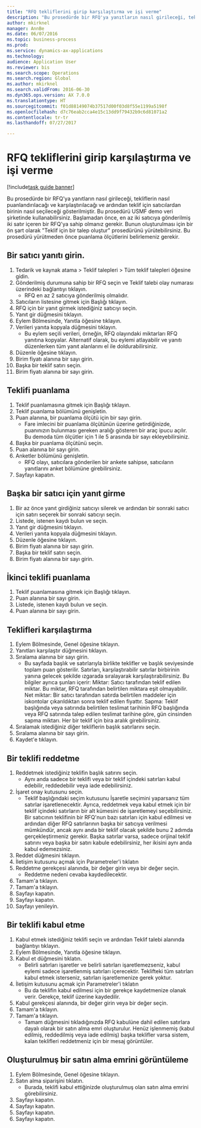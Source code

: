 ```yaml
--- 
title: "RFQ tekliflerini girip karşılaştırma ve işi verme"
description: "Bu prosedürde bir RFQ'ya yanıtların nasıl girileceği, tekliflerin nasıl puanlandırılacağı ve karşılaştırılacağı ve ardından teklif için satıcılardan birinin nasıl seçileceği gösterilmiştir."
author: mkirknel
manager: AnnBe
ms.date: 06/07/2016
ms.topic: business-process
ms.prod: 
ms.service: dynamics-ax-applications
ms.technology: 
audience: Application User
ms.reviewer: bis
ms.search.scope: Operations
ms.search.region: Global
ms.author: mkirknel
ms.search.validFrom: 2016-06-30
ms.dyn365.ops.version: AX 7.0.0
ms.translationtype: HT
ms.sourcegitcommit: f01d88149074b37517d00f03d8f55e1199a5198f
ms.openlocfilehash: d7c76eab2cca4e15c13dd9f79432b9c6d81071a2
ms.contentlocale: tr-tr
ms.lasthandoff: 07/27/2017

---
```

# <a name="enter-and-compare-rfq-bids-and-award-contracts"></a>RFQ tekliflerini girip karşılaştırma ve işi verme

[!include[task guide banner](../../includes/task-guide-banner.md)]

Bu prosedürde bir RFQ'ya yanıtların nasıl girileceği, tekliflerin nasıl puanlandırılacağı ve karşılaştırılacağı ve ardından teklif için satıcılardan birinin nasıl seçileceği gösterilmiştir. Bu prosedürü USMF demo veri şirketinde kullanabilirsiniz. Başlamadan önce, en az iki satıcıya gönderilmiş iki satır içeren bir RFQ'ya sahip olmanız gerekir. Bunun oluşturulması için bir ön şart olarak "Teklif için bir talep oluştur" prosedürünü yürütebilirsiniz. Bu prosedürü yürütmeden önce puanlama ölçütlerini belirlemeniz gerekir.


## <a name="enter-a-reply-from-a-vendor"></a>Bir satıcı yanıtı girin.
1. Tedarik ve kaynak atama > Teklif talepleri > Tüm teklif talepleri öğesine gidin.
2. Gönderilmiş durumuna sahip bir RFQ seçin ve Teklif talebi olay numarası üzerindeki bağlantıyı tıklayın.
    * RFQ en az 2 satıcıya gönderilmiş olmalıdır.  
3. Satıcıların listesine gitmek için Başlığı tıklayın.
4. RFQ için bir yanıt girmek istediğiniz satıcıyı seçin.
5. Yanıt gir düğmesini tıklayın.
6. Eylem Bölmesinde, Yanıtla öğesine tıklayın.
7. Verileri yanıta kopyala düğmesini tıklayın.
    * Bu eylem seçili verileri, örneğin, RFQ olayındaki miktarları RFQ yanıtına kopyalar. Alternatif olarak, bu eylemi atlayabilir ve yanıtı düzenlerken tüm yanıt alanlarını el ile doldurabilirsiniz.  
8. Düzenle öğesine tıklayın.
9. Birim fiyatı alanına bir sayı girin.
10. Başka bir teklif satırı seçin.
11. Birim fiyatı alanına bir sayı girin.

## <a name="score-the-bid"></a>Teklifi puanlama
1. Teklif puanlamasına gitmek için Başlığı tıklayın.
2. Teklif puanlama bölümünü genişletin.
3. Puan alanına, bir puanlama ölçütü için bir sayı girin.
    * Fare imlecini bir puanlama ölçütünün üzerine getirdiğinizde, puanınızın bulunması gereken aralığı gösteren bir araç ipucu açılır. Bu demoda tüm ölçütler için 1 ile 5 arasında bir sayı ekleyebilirsiniz.  
4. Başka bir puanlama ölçütünü seçin.
5. Puan alanına bir sayı girin.
6. Anketler bölümünü genişletin.
    * RFQ olayı, satıcılara gönderilen bir ankete sahipse, satıcıların yanıtlarını anket bölümüne girebilirsiniz.  
7. Sayfayı kapatın.

## <a name="enter-a-reply-for-another-vendor"></a>Başka bir satıcı için yanıt girme
1. Bir az önce yanıt girdiğiniz satıcıyı silerek ve ardından bir sonraki satıcı için satırı seçerek bir sonraki satıcıyı seçin.
2. Listede, istenen kaydı bulun ve seçin.
3. Yanıt gir düğmesini tıklayın.
4. Verileri yanıta kopyala düğmesini tıklayın.
5. Düzenle öğesine tıklayın.
6. Birim fiyatı alanına bir sayı girin.
7. Başka bir teklif satırı seçin.
8. Birim fiyatı alanına bir sayı girin.

## <a name="score-the-second-bid"></a>İkinci teklifi puanlama
1. Teklif puanlamasına gitmek için Başlığı tıklayın.
2. Puan alanına bir sayı girin.
3. Listede, istenen kaydı bulun ve seçin.
4. Puan alanına bir sayı girin.

## <a name="compare-the-replies"></a>Teklifleri karşılaştırma
1. Eylem Bölmesinde, Genel öğesine tıklayın.
2. Yanıtları karşılaştır düğmesini tıklayın.
3. Sıralama alanına bir sayı girin.
    * Bu sayfada başlık ve satırlarıyla birlikte teklifler ve başlık seviyesinde toplam puan gösterilir. Satırları, karşılaştırabilir satırlar birbirinin yanına gelecek şekilde ızgarada sıralayarak karşılaştırabilirsiniz. Bu bilgiler ayrıca şunları içerir:   Miktar: Satıcı tarafından teklif edilen miktar. Bu miktar, RFQ tarafından belirtilen miktara eşit olmayabilir.   Net miktar: Bir satıcı tarafından satırda belirtilen maddeler için iskontolar çıkarıldıktan sonra teklif edilen fiyattır.   Sapma: Teklif başlığında veya satırında belirtilen teslimat tarihinin RFQ başlığında veya RFQ satırında talep edilen teslimat tarihine göre, gün cinsinden sapma miktarı.   Her bir teklif için bira aralık girebilirsiniz.  
4. Sıralamak istediğiniz diğer tekliflerin başlık satırlarını seçin.
5. Sıralama alanına bir sayı girin.
6. Kaydet'e tıklayın.

## <a name="reject-a-bid"></a>Bir teklifi reddetme
1. Reddetmek istediğiniz teklifin başlık satırını seçin.
    * Aynı anda sadece bir teklifi veya bir teklif içindeki satırları kabul edebilir, reddedebilir veya iade edebilirsiniz.  
2. İşaret onay kutusunu seçin.
    * Teklif başlığındaki seçim kutusunu İşaretle seçimini yaparsanız tüm satırlar işaretlenecektir. Ayrıca, reddetmek veya kabul etmek için bir teklif içindeki satırların bir alt kümesini de işaretlemeyi seçebilirsiniz. Bir satıcının teklifinin bir RFQ'nun bazı satırları için kabul edilmesi ve ardından diğer RFQ satırlarının başka bir satıcıya verilmesi mümkündür, ancak aynı anda bir teklif olacak şekilde bunu 2 adımda gerçekleştirmeniz gerekir. Başka satırlar varsa, sadece orijinal teklif satırını veya başka bir satırı kabule edebilirsiniz, her ikisini aynı anda kabul edemezsiniz.  
3. Reddet düğmesini tıklayın.
4. İletişim kutusunu açmak için Parametreler'i tıklatın
5. Reddetme gerekçesi alanında, bir değer girin veya bir değer seçin.
    * Reddetme nedeni cevaba kaydedilecektir.  
6. Tamam'a tıklayın.
7. Tamam'a tıklayın.
8. Sayfayı kapatın.
9. Sayfayı kapatın.
10. Sayfayı yenileyin.

## <a name="accept-a-bid"></a>Bir teklifi kabul etme
1. Kabul etmek istediğiniz teklifi seçin ve ardından Teklif talebi alanında bağlantıyı tıklayın.
2. Eylem Bölmesinde, Yanıtla öğesine tıklayın.
3. Kabul et düğmesini tıklatın.
    * Belirli satırları işaretler ve belirli satırları işaretlemezseniz, kabul eylemi sadece işaretlenmiş satırları içerecektir. Teklifteki tüm satırları kabul etmek isterseniz, satırları işaretlemenize gerek yoktur.  
4. İletişim kutusunu açmak için Parametreler'i tıklatın
    * Bu da teklifin kabul edilmesi için bir gerekçe kaydetmenize olanak verir. Gerekçe, teklif üzerine kaydedilir.  
5. Kabul gerekçesi alanında, bir değer girin veya bir değer seçin.
6. Tamam'a tıklayın.
7. Tamam'a tıklayın.
    * Tamam düğmesini tıkladığınızda RFQ kabulüne dahil edilen satırlara dayalı olarak bir satın alma emri oluşturulur. Henüz işlenmemiş (kabul edilmiş, reddedilmiş veya iade edilmiş) başka teklifler varsa sistem, kalan teklifleri reddetmeniz için bir mesaj görüntüler.  

## <a name="view-the-purchase-order-thats-been-generated"></a>Oluşturulmuş bir satın alma emrini görüntüleme
1. Eylem Bölmesinde, Genel öğesine tıklayın.
2. Satın alma siparişini tıklatın.
    * Burada, teklifi kabul ettiğinizde oluşturulmuş olan satın alma emrini görebilirsiniz.  
3. Sayfayı kapatın.
4. Sayfayı kapatın.
5. Sayfayı kapatın.
6. Sayfayı kapatın.


